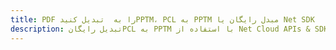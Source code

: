 ---title: PDF را به  تبدیل کنیدPPTM، PCL به PPTM مبدل رایگان یا Net SDKdescription: تبدیل رایگانPCL به PPTM با استفاده از Net Cloud APIs & SDK همچنین اسناد PDF را در Cloud ایجاد، ویرایش و رندر کنید.---
